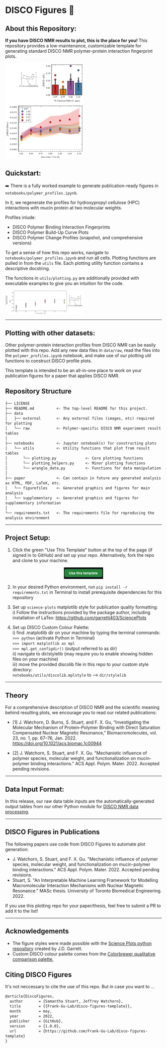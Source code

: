 # DISCO Figures 🕺

## About this Repository:
<b> If you have DISCO NMR results to plot, this is the place for you! </b> This repository provides a low-maintenance, customizable template for generating standard DISCO NMR polymer-protein interaction fingerprint plots. 

<!-- <a>![](https://media.tenor.com/images/dedb6f501250b912f125112d6a04a26e/tenor.gif)</a> -->

<p align="left">
<img src="paper/figurefiles/hpc.png" width=50% height=50%>
</p>

## Quickstart:
➡️ There is a fully worked example to generate publication-ready figures in `notebooks/polymer_profiles.ipynb`. 

In it, we regenerate the profiles for hydroxypropyl cellulose (HPC) interactions with mucin protein at two molecular weights.
 
Profiles inlude:
* DISCO Polymer Binding Interaction Fingerprints
* DISCO Polymer Build-Up Curve Plots
* DISCO Polymer Change Profiles (snapshot, and comprehensive versions)

To get a sense of how this repo works, navigate to `notebooks/polymer_profiles.ipynb` and run all cells. Plotting functions are pulled in from the `utils` file. Each plotting utility function contains a descriptive docstring. 

The functions in `utils/plotting.py` are additionally provided with executable examples to give you an intuition for the code.

<p align="left">
<img src="paper/figurefiles/hpc_change_fig.png" width=50% height=50%>
</p>

---
## Plotting with other datasets:
Other polymer-protein interaction profiles from DISCO NMR can be easily plotted with this repo. 
Add any new data files in `data/raw`, read the files into the `polymer_profiles.ipynb` notebook, and make use of our plotting util functions to construct DISCO profile plots.

This template is intended to be an all-in-one place to work on your publication figures for a paper that applies DISCO NMR. 

## Repository Structure

    ├── LICENSE
    ├── README.md          <- The top-level README for this project.
    ├── data
    │   ├── external       <- Any external files (images, etc) required for plotting
    │   └── raw            <- Polymer-specific DISCO NMR experiment result tables
    │
    ├── notebooks          <- Jupyter notebook(s) for constructing plots 
    │   └── utils          <- Utility functions that plot from result tables
    │       └── plotting.py             <- Core plotting functions
    │       └── plotting_helpers.py     <- Minor plotting functions 
    │       └── wrangle_data.py         <- Functions for data manipulation
    │
    ├── paper              <- Can contain in future any generated analysis as HTML, PDF, LaTeX, etc.
    │   └── figurefiles    <- Generated graphics and figures for main analysis
    │   └── supplementary  <- Generated graphics and figures for supplementary information
    │
    └── requirements.txt   <- The requirements file for reproducing the analysis environment

---

## Project Setup:
1) Click the green "Use This Template" button at the top of the page (if signed in to GitHub) and set up your repo. Alternatively, fork the repo and clone to your machine.
<p align="center">
<img src="data/external/template_button.png" width=25% height=25%>
</p>

2) In your desired Python environment, run `pip install -r requirements.txt` in Terminal to install prerequisite dependencies for this repository

3) Set up `science-plots` matplotlib style for publication quality formatting:\
    i) Follow the instructions provided by the package author, including installation of LaTex: https://github.com/garrettj403/SciencePlots

4) Set up DISCO Custom Colour Palette:\
    i) find .matplotlib dir on your machine by typing the terminal commands:\
    `>>> python` (activate Python in Terminal)\
    `>>> import matplotlib as mpl`\
    `>>> mpl.get_configdir()` (output referred to as dir)\
    ii) navigate to dir/stylelib (may require you to enable showing hidden files on your machine)\
    iii) move the provided discolib file in this repo to your custom style directory:\
    `notebooks/utils/discolib.mplstyle` to --> `dir/stylelib`

---

## Theory

For a comprehensive description of DISCO NMR and the scientific meaning behind resulting plots, we encourage you to read our related publications:
* [1] J. Watchorn, D. Burns, S. Stuart, and F. X. Gu, “Investigating the Molecular Mechanism of Protein–Polymer Binding with Direct Saturation Compensated Nuclear Magnetic Resonance,” Biomacromolecules, vol. 23, no. 1, pp. 67–76, Jan. 2022. https://doi.org/10.1021/acs.biomac.1c00944

* [2] J. Watchorn, S. Stuart, and F. X. Gu. "Mechanistic influence of polymer species, molecular weight, and functionalization on mucin-polymer binding interactions." ACS Appl. Polym. Mater. 2022. Accepted pending revisions. 

---

## Data Input Format:
In this release, our raw data table inputs are the automatically-generated output tables from our other Python module for [DISCO NMR data processing](https://github.com/Frank-Gu-Lab/disco-data-processing).

---

## DISCO Figures in Publications
The following papers use code from DISCO Figures to automate plot generation:

* J. Watchorn, S. Stuart, and F. X. Gu. "Mechanistic influence of polymer species, molecular weight, and functionalization on mucin-polymer binding interactions." ACS Appl. Polym. Mater. 2022. Accepted pending revisions. 
* Stuart, S. "An Interpretable Machine Learning Framework for Modelling Macromolecular Interaction Mechanisms with Nuclear Magnetic Resonance." MASc thesis. University of Toronto Biomedical Engineering. 2022.

If you use this plotting repo for your paper/thesis, feel free to submit a PR to add it to the list!

---
## Acknowledgements
* The figure styles were made possible with the [Science Plots python repository](https://github.com/garrettj403/SciencePlots) created by J.D. Garrett.
* Custom DISCO colour palette comes from the [Colorbrewer qualitative comparison palette.](https://colorbrewer2.org/#type=qualitative&scheme=Set1&n=9)

## Citing DISCO Figures
It's not neccessary to cite the use of this repo. But in case you want to ...

    @article{DiscoFigures,
      author       = {Samantha Stuart, Jeffrey Watchorn},
      title        = {{Frank-Gu-Lab/disco-figures-template}},
      month        = may,
      year         = 2022,
      publisher    = {GitHub},
      version      = {1.0.0},
      url          = {https://github.com/Frank-Gu-Lab/disco-figures-template}
    }